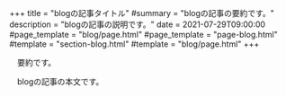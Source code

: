 +++
title = "blogの記事タイトル"
#summary = "blogの記事の要約です。"
description = "blogの記事の説明です。"
date = 2021-07-29T09:00:00
#page_template = "blog/page.html"
#page_template = "page-blog.html"
#template = "section-blog.html"
#template = "blog/page.html"
+++

　要約です。

<!-- more -->

　blogの記事の本文です。

